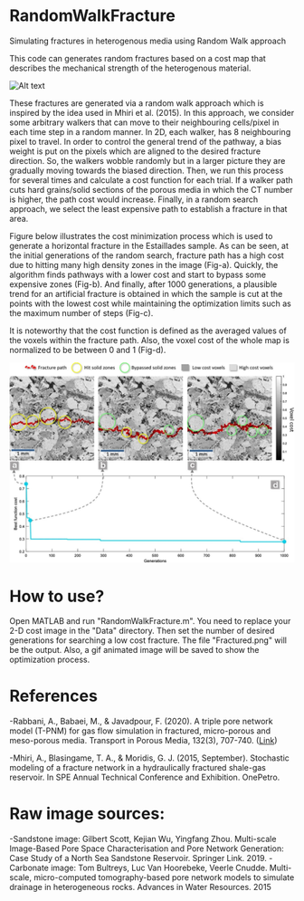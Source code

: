 # RandomWalkFracture
Simulating fractures in heterogenous media using Random Walk approach

This code can generates random fractures based on a cost map that describes the mechanical strength of the heterogenous material. 

![Alt text](https://github.com/ArashRabbani/RandomWalkFracture/blob/main/Final.gif)


These fractures are generated via a random walk approach which is inspired by the idea used in Mhiri et al. (2015). In this approach, we consider some arbitrary walkers that can move to their neighbouring cells/pixel in each time step in a random manner. In 2D, each walker, has 8 neighbouring pixel to travel. In order to control the general trend of the pathway, a bias weight is put on the pixels which are aligned to the desired fracture direction. So, the walkers wobble randomly but in a larger picture they are gradually moving towards the biased direction. Then, we run this process for several times and calculate a cost function for each trial. If a walker path cuts hard grains/solid sections of the porous media in which the CT number is higher, the path cost would increase. Finally, in a random search approach, we select the least expensive path to establish a fracture in that area.

Figure below illustrates the cost minimization process which is used to generate a horizontal fracture in the Estaillades sample. As can be seen, at the initial generations of the random search, fracture path has a high cost due to hitting many high density zones in the image (Fig-a). Quickly, the algorithm finds pathways with a lower cost and start to bypass some expensive zones (Fig-b). And finally, after 1000 generations, a plausible trend for an artificial fracture is obtained in which the sample is cut at the points with the lowest cost while maintaining the optimization limits such as the maximum number of steps (Fig-c).

It is noteworthy that the cost function is defined as the averaged values of the voxels within the fracture path. Also, the voxel cost of the whole map is normalized to be between 0 and 1 (Fig-d). 

![Alt text](https://github.com/ArashRabbani/RandomWalkFracture/blob/main/im.jpg)

# How to use?
Open MATLAB and run "RandomWalkFracture.m". You need to replace your 2-D cost image in the "Data" directory. Then set the number of desired generations for searching a low cost fracture. The file "Fractured.png" will be the output. Also, a gif animated image will be saved to show the optimization process. 
# References
-Rabbani, A., Babaei, M., & Javadpour, F. (2020). A triple pore network model (T-PNM) for gas flow simulation in fractured, micro-porous and meso-porous media. Transport in Porous Media, 132(3), 707-740.
([Link](https://link.springer.com/article/10.1007/s11242-020-01409-w))

-Mhiri, A., Blasingame, T. A., & Moridis, G. J. (2015, September). Stochastic modeling of a fracture network in a hydraulically fractured shale-gas reservoir. In SPE Annual Technical Conference and Exhibition. OnePetro.

# Raw image sources:
-Sandstone image: Gilbert Scott, Kejian Wu, Yingfang Zhou. Multi-scale Image-Based Pore Space Characterisation and Pore Network Generation: Case Study of a North Sea Sandstone Reservoir. Springer Link. 2019.
-Carbonate image: Tom Bultreys, Luc Van Hoorebeke, Veerle Cnudde. Multi-scale, micro-computed tomography-based pore network models to simulate drainage in heterogeneous rocks. Advances in Water Resources. 2015

